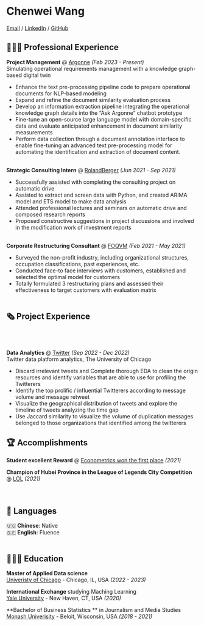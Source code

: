 # Chenwei Wang

[Email](mailto:chenweiwang@uchicago.edu) / [LinkedIn](www.linkedin.com/in/blackst3r/) / [GitHub](https://github.com/blackst3r/)

## 👩🏼‍💻 Professional Experience

**Project Management** @ [Argonne](https://www.anl.gov/) _(Feb 2023 - Present)_ <br>
Simulating operational requirements management with a knowledge graph-based digital twin
  - Enhance the text pre-processing pipeline code to prepare operational documents for NLP-based modeling
  - Expand and refine the document similarity evaluation process
  - Develop an information extraction pipeline integrating the operational knowledge graph details into the “Ask Argonne” chatbot prototype
  - Fine-tune an open-source large language model with domain-specific data and evaluate anticipated enhancement in document similarity measurements
  - Perform data collection through a document annotation interface to enable fine-tuning an advanced text pre-processing model for automating the identification and extraction of document content.
<br><br>

**Strategic Consulting Intern** @ [RolandBerger](https://www.rolandberger.com/en/) _(Jun 2021 - Sep 2021)_ <br>
  - Successfully assisted with completing the consulting project on automatic drive
  - Assisted to extract and screen data with Python, and created ARIMA model and ETS model to make data analysis
  - Attended professional lectures and seminars on automatic drive and composed research reports
  - Proposed constructive suggestions in project discussions and involved in the modification work of investment reports
<br><br>

**Corporate Restructuring Consultant** @ [FOQVM](https://www.friendsofqvm.org/) _(Feb 2021 - May 2021)_ <br>
  - Surveyed the non-profit industry, including organizational structures, occupation classifications, past experiences, etc.
  - Conducted face-to face interviews with customers, established and selected the optimal model for customers
  - Totally formulated 3 restructuring plans and assessed their effectiveness to target customers with evaluation matrix
    <br><br>

    
## 🗞 Project Experience
<br><br>

**Data Analytics** @ [Twitter](https://twitter.com/home) _(Sep 2022 - Dec 2022)_ <br>
Twitter data platform analytics, The University of Chicago                                           
  - Discard irrelevant tweets and Complete thorough EDA to clean the origin resources and identify variables that are able to use for profiling the Twitterers
  - Identify the top prolific / influential Twitterers according to message volume and message retweet
  - Visualize the geographical distribution of tweets and explore the timeline of tweets analyzing the time gap
  - Use Jaccard similarity to visualize the volume of duplication messages belonged to those organizations that identified among the twitterers

  
## 🏆 Accomplishments

**Student excellent Reward** @ [Econometrics won the first place](http://www.hacklikeagirl.co/) _(2021)_<br>

**Champion of Hubei Province in the League of Legends City Competition** @ [LOL](https://issuu.com/monashbusinessschool/docs/2020-excellence-awards-program?fr=sMmYzZTE3NjQ1OTY) _(2021)_ <br>
<br><br>

## 💬 Languages

🇺🇸 **Chinese**: Native <br>
🇩🇪 **English**: Fluence
<br><br>

## 👩🏼‍🎓 Education

**Master of Applied Data science**<br> 
[Univeristy of Chicago](https://www.uchicago.edu/) - Chicago, IL, USA _(2022 - 2023)_

**International Exchange** studying Maching Learning<br>
[Yale University](https://yeditepe.edu.tr/en) - New Haven, CT, USA _(2020)_

**Bachelor of Business Statistics ** in Journalism and Media Studies<br>
[Monash Univerisity](https://www.monash.edu/) - Beloit, Wisconsin, USA _(2018 - 2021)_
